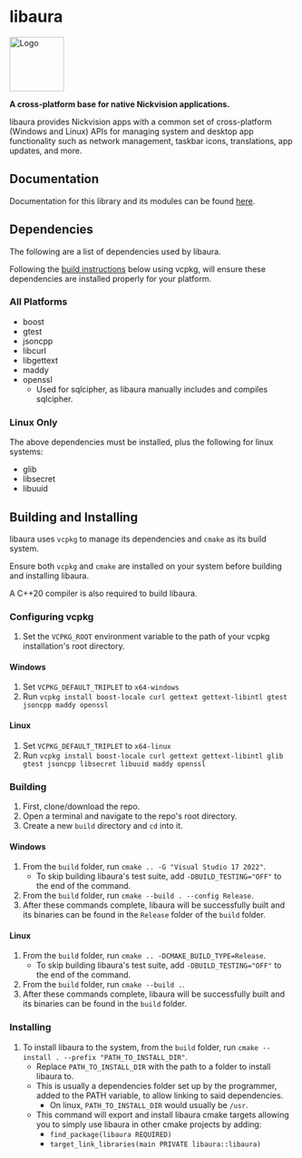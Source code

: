 # libaura

<img width='96' height='96' alt='Logo' src='resources/logo.png'/>

**A cross-platform base for native Nickvision applications.**

libaura provides Nickvision apps with a common set of cross-platform (Windows and Linux) APIs for managing system and desktop app functionality such as network management, taskbar icons, translations, app updates, and more.

## Documentation

Documentation for this library and its modules can be found [here](/docs).

## Dependencies
The following are a list of dependencies used by libaura. 

Following the [build instructions](#building-and-installing) below using vcpkg, will ensure these dependencies are installed properly for your platform.

### All Platforms
- boost
- gtest
- jsoncpp
- libcurl
- libgettext
- maddy
- openssl
    - Used for sqlcipher, as libaura manually includes and compiles sqlcipher.

### Linux Only
The above dependencies must be installed, plus the following for linux systems:
- glib
- libsecret
- libuuid

## Building and Installing
libaura uses `vcpkg` to manage its dependencies and `cmake` as its build system.

Ensure both `vcpkg` and `cmake` are installed on your system before building and installing libaura.

A C++20 compiler is also required to build libaura.

### Configuring vcpkg
1. Set the `VCPKG_ROOT` environment variable to the path of your vcpkg installation's root directory.
#### Windows
1. Set `VCPKG_DEFAULT_TRIPLET` to `x64-windows`
1. Run `vcpkg install boost-locale curl gettext gettext-libintl gtest jsoncpp maddy openssl`
#### Linux
1. Set `VCPKG_DEFAULT_TRIPLET` to `x64-linux`
1. Run `vcpkg install boost-locale curl gettext gettext-libintl glib gtest jsoncpp libsecret libuuid maddy openssl`

### Building
1. First, clone/download the repo.
1. Open a terminal and navigate to the repo's root directory.
1. Create a new `build` directory and `cd` into it. 
#### Windows
1. From the `build` folder, run `cmake .. -G "Visual Studio 17 2022"`.
    - To skip building libaura's test suite, add `-DBUILD_TESTING="OFF"` to the end of the command.
1. From the `build` folder, run `cmake --build . --config Release`.
1. After these commands complete, libaura will be successfully built and its binaries can be found in the `Release` folder of the `build` folder.
#### Linux
1. From the `build` folder, run `cmake .. -DCMAKE_BUILD_TYPE=Release`.
    - To skip building libaura's test suite, add `-DBUILD_TESTING="OFF"` to the end of the command.
1. From the `build` folder, run `cmake --build .`.
1. After these commands complete, libaura will be successfully built and its binaries can be found in the `build` folder.

### Installing
1. To install libaura to the system, from the `build` folder, run `cmake --install . --prefix "PATH_TO_INSTALL_DIR"`.
    - Replace `PATH_TO_INSTALL_DIR` with the path to a folder to install libaura to. 
    - This is usually a dependencies folder set up by the programmer, added to the PATH variable, to allow linking to said dependencies.
        - On linux, `PATH_TO_INSTALL_DIR` would usually be `/usr`.
    - This command will export and install libaura cmake targets allowing you to simply use libaura in other cmake projects by adding:
        - `find_package(libaura REQUIRED)`
        - `target_link_libraries(main PRIVATE libaura::libaura)`
